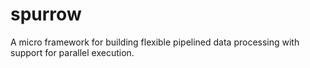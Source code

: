 # spurrow
A micro framework for building flexible pipelined data processing with support for parallel execution.
